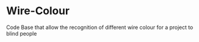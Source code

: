 # Wire-Colour
Code Base that allow the recognition of different wire colour for a project to blind people
